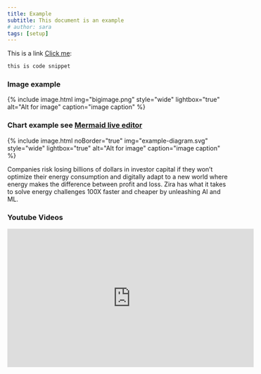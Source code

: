 ```yaml
---
title: Example
subtitle: This document is an example
# author: sara
tags: [setup]
---
```


This is a link [Click me](http://my.zira.us/):

```bash
this is code snippet
```
### Image example
{% include image.html img="bigimage.png" style="wide" lightbox="true" alt="Alt for image" caption="image caption" %}

### Chart example  see [Mermaid live editor](https://mermaid-js.github.io/mermaid-live-editor)
{% include image.html noBorder="true" img="example-diagram.svg" style="wide" lightbox="true" alt="Alt for image" caption="image caption" %}

Companies risk losing billions of dollars in investor capital if they won’t optimize their energy consumption and digitally adapt to a new world where energy makes the difference between profit and loss.  Zira has what it takes to solve energy challenges 100X faster and cheaper by unleashing AI and ML.

### Youtube Videos

<iframe width="560" height="315" src="https://www.youtube.com/embed/kWSfeIj4lHc" title="YouTube video player" frameborder="0" allow="accelerometer; autoplay; clipboard-write; encrypted-media; gyroscope; picture-in-picture" allowfullscreen></iframe>


